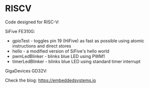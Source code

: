 # RISCV
Code designed for RISC-V:

SiFive FE310G:
- gpioTest - toggles pin 19 (HiFive) as fast as possible using atomic instructions and direct stores
- hello - a modified version of SiFive's hello world
- pwmLedBlinker - blinks blue LED using PWM1
- timerLedBlinker - blinks blue LED using standard timer interrupt

GigaDevices GD32V:

Check the blog: https://embeddedsystems.io
